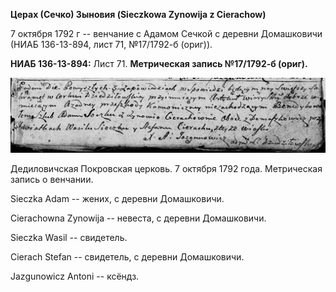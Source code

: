 **Церах (Сечко) Зыновия (Sieczkowa Zynowija z Cierachow)**

7 октября 1792 г -- венчание с Адамом Сечкой с деревни Домашковичи (НИАБ
136-13-894, лист 71, №17/1792-б (ориг)).

**НИАБ 136-13-894:** Лист 71. **Метрическая запись №17/1792-б (ориг).**

![](./media/4d0beecf84c9b4c5add6e7948f330e85c94a4cb6.png)

Дедиловичская Покровская церковь. 7 октября 1792 года. Метрическая
запись о венчании.

Sieczka Adam -- жених, с деревни Домашковичи.

Cierachowna Zynowija -- невеста, с деревни Домашковичи.

Sieczka Wasil -- свидетель.

Cierach Stefan -- свидетель, с деревни Домашковичи.

Jazgunowicz Antoni -- ксёндз.
